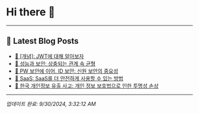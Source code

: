 # Hi there 👋
---
## 📕 Latest Blog Posts
- [📖 [개념]: JWT에 대해 알아보자](https://honge1122.tistory.com/81)
- [📖 성능과 보안: 상충되는 관계 속 균형](https://honge1122.tistory.com/80)
- [📖 PW 보안에 이어, ID 보안: 신원 보안의 중요성](https://honge1122.tistory.com/79)
- [📖 SaaS: SaaS를 더 안전하게 사용할 수 있는 방법](https://honge1122.tistory.com/78)
- [📖 한국 개인정보 유출 사고: 개인 정보 보호법으로 인한 투명성 손상](https://honge1122.tistory.com/77)

---
*업데이트 완료: 9/30/2024, 3:32:12 AM*
